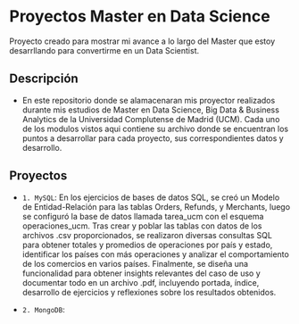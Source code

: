 # Proyectos Master en Data Science
Proyecto creado para mostrar mi avance a lo largo del Master que estoy desarrllando para convertirme en un Data Scientist.
## Descripción
- En este repositorio donde se alamacenaran mis proyector realizados durante mis estudios de Master en Data Science, Big Data & Business Analytics de la Universidad Complutense de Madrid (UCM). Cada uno de los modulos vistos aqui contiene su archivo donde se encuentran los puntos a desarrollar para cada proyecto, sus correspondientes datos y desarrollo.
## Proyectos
- `1. MySQL`: En los ejercicios de bases de datos SQL, se creó un Modelo de Entidad-Relación para las tablas Orders, Refunds, y Merchants, luego se configuró la base de datos llamada tarea_ucm con el esquema operaciones_ucm. Tras crear y poblar las tablas con datos de los archivos .csv proporcionados, se realizaron diversas consultas SQL para obtener totales y promedios de operaciones por país y estado, identificar los países con más operaciones y analizar el comportamiento de los comercios en varios países. Finalmente, se diseña una funcionalidad para obtener insights relevantes del caso de uso y documentar todo en un archivo .pdf, incluyendo portada, índice, desarrollo de ejercicios y reflexiones sobre los resultados obtenidos.

- `2. MongoDB`: 







